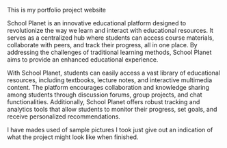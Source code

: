 This is my portfolio project website

School Planet is an innovative educational platform designed to revolutionize the way we learn and interact with educational resources. It serves as a centralized hub where students can access course materials, collaborate with peers, and track their progress, all in one place. By addressing the challenges of traditional learning methods, School Planet aims to provide an enhanced educational experience.

With School Planet, students can easily access a vast library of educational resources, including textbooks, lecture notes, and interactive multimedia content. The platform encourages collaboration and knowledge sharing among students through discussion forums, group projects, and chat functionalities. Additionally, School Planet offers robust tracking and analytics tools that allow students to monitor their progress, set goals, and receive personalized recommendations.

I have mades used of sample pictures I took just give out an indication of what the project might look like when finished.